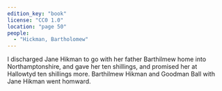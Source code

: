 ```yaml
---
edition_key: "book"
license: "CC0 1.0"
location: "page 50"
people:
  - "Hickman, Bartholomew"
---
```

I discharged
Jane Hikman to go with her father Barthilmew home into
Northamptonshire, and gave her ten shillings, and promised her at
Hallowtyd ten shillings more. Barthilmew Hikman and Goodman
Ball with Jane Hikman went homward.
